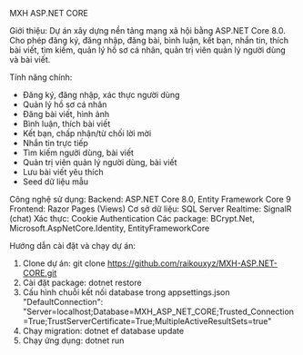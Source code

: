 MXH ASP.NET CORE

Giới thiệu:
Dự án xây dựng nền tảng mạng xã hội bằng ASP.NET Core 8.0. Cho phép đăng ký, đăng nhập, đăng bài, bình luận, kết bạn, nhắn tin, thích bài viết, tìm kiếm, quản lý hồ sơ cá nhân, quản trị viên quản lý người dùng và bài viết.

Tính năng chính:
- Đăng ký, đăng nhập, xác thực người dùng
- Quản lý hồ sơ cá nhân
- Đăng bài viết, hình ảnh
- Bình luận, thích bài viết
- Kết bạn, chấp nhận/từ chối lời mời
- Nhắn tin trực tiếp
- Tìm kiếm người dùng, bài viết
- Quản trị viên quản lý người dùng, bài viết
- Lưu bài viết yêu thích
- Seed dữ liệu mẫu

Công nghệ sử dụng:
Backend: ASP.NET Core 8.0, Entity Framework Core 9
Frontend: Razor Pages (Views)
Cơ sở dữ liệu: SQL Server
Realtime: SignalR (chat)
Xác thực: Cookie Authentication
Các package: BCrypt.Net, Microsoft.AspNetCore.Identity, EntityFrameworkCore

Hướng dẫn cài đặt và chạy dự án:
1. Clone dự án: git clone https://github.com/raikouxyz/MXH-ASP.NET-CORE.git
2. Cài đặt package: dotnet restore
3. Cấu hình chuỗi kết nối database trong appsettings.json
   "DefaultConnection": "Server=localhost;Database=MXH_ASP_NET_CORE;Trusted_Connection=True;TrustServerCertificate=True;MultipleActiveResultSets=true"
4. Chạy migration: dotnet ef database update
5. Chạy ứng dụng: dotnet run